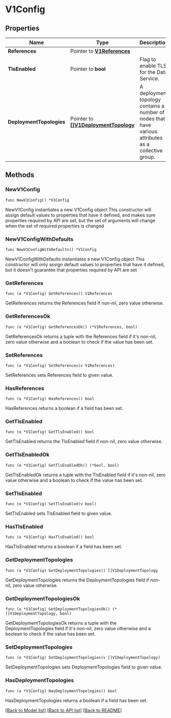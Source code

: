 # V1Config

## Properties

Name | Type | Description | Notes
------------ | ------------- | ------------- | -------------
**References** | Pointer to [**V1References**](V1References.md) |  | [optional] 
**TlsEnabled** | Pointer to **bool** | Flag to enable TLS for the Data Service. | [optional] 
**DeploymentTopologies** | Pointer to [**[]V1DeploymentTopology**](V1DeploymentTopology.md) | A deployment topology contains a number of nodes that have various attributes as a collective group. | [optional] 

## Methods

### NewV1Config

`func NewV1Config() *V1Config`

NewV1Config instantiates a new V1Config object
This constructor will assign default values to properties that have it defined,
and makes sure properties required by API are set, but the set of arguments
will change when the set of required properties is changed

### NewV1ConfigWithDefaults

`func NewV1ConfigWithDefaults() *V1Config`

NewV1ConfigWithDefaults instantiates a new V1Config object
This constructor will only assign default values to properties that have it defined,
but it doesn't guarantee that properties required by API are set

### GetReferences

`func (o *V1Config) GetReferences() V1References`

GetReferences returns the References field if non-nil, zero value otherwise.

### GetReferencesOk

`func (o *V1Config) GetReferencesOk() (*V1References, bool)`

GetReferencesOk returns a tuple with the References field if it's non-nil, zero value otherwise
and a boolean to check if the value has been set.

### SetReferences

`func (o *V1Config) SetReferences(v V1References)`

SetReferences sets References field to given value.

### HasReferences

`func (o *V1Config) HasReferences() bool`

HasReferences returns a boolean if a field has been set.

### GetTlsEnabled

`func (o *V1Config) GetTlsEnabled() bool`

GetTlsEnabled returns the TlsEnabled field if non-nil, zero value otherwise.

### GetTlsEnabledOk

`func (o *V1Config) GetTlsEnabledOk() (*bool, bool)`

GetTlsEnabledOk returns a tuple with the TlsEnabled field if it's non-nil, zero value otherwise
and a boolean to check if the value has been set.

### SetTlsEnabled

`func (o *V1Config) SetTlsEnabled(v bool)`

SetTlsEnabled sets TlsEnabled field to given value.

### HasTlsEnabled

`func (o *V1Config) HasTlsEnabled() bool`

HasTlsEnabled returns a boolean if a field has been set.

### GetDeploymentTopologies

`func (o *V1Config) GetDeploymentTopologies() []V1DeploymentTopology`

GetDeploymentTopologies returns the DeploymentTopologies field if non-nil, zero value otherwise.

### GetDeploymentTopologiesOk

`func (o *V1Config) GetDeploymentTopologiesOk() (*[]V1DeploymentTopology, bool)`

GetDeploymentTopologiesOk returns a tuple with the DeploymentTopologies field if it's non-nil, zero value otherwise
and a boolean to check if the value has been set.

### SetDeploymentTopologies

`func (o *V1Config) SetDeploymentTopologies(v []V1DeploymentTopology)`

SetDeploymentTopologies sets DeploymentTopologies field to given value.

### HasDeploymentTopologies

`func (o *V1Config) HasDeploymentTopologies() bool`

HasDeploymentTopologies returns a boolean if a field has been set.


[[Back to Model list]](../README.md#documentation-for-models) [[Back to API list]](../README.md#documentation-for-api-endpoints) [[Back to README]](../README.md)


